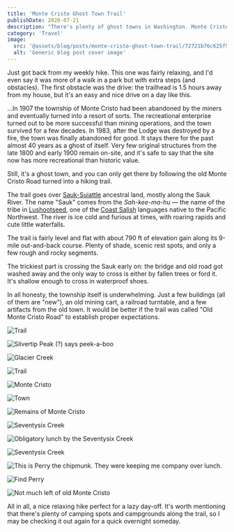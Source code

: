 ```yaml
---
title: 'Monte Cristo Ghost Town Trail'
publishDate: 2020-07-21
description: "There's plenty of ghost towns in Washington. Monte Cristo is one of them. But to get there, you have to hike 🤷‍♂️"
category: 'Travel'
image:
  src: '@assets/blog/posts/monte-cristo-ghost-town-trail/72721b76c625f9cd4bece20a1ef0854ed8b4bb72-2000x1500.jpg'
  alt: 'Generic blog post cover image'
---
```


Just got back from my weekly hike. This one was fairly relaxing, and I'd even say it was more of a walk in a park but with extra steps (and obstacles). The first obstacle was the drive: the trailhead is 1.5 hours away from my house, but it's an easy and nice drive on a day like this.

...In 1907 the township of Monte Cristo had been abandoned by the miners and eventually turned into a resort of sorts. The recreational enterprise turned out to be more successful than mining operations, and the town survived for a few decades. In 1983, after the Lodge was destroyed by a fire, the town was finally abandoned for good. It stays there for the past almost 40 years as a ghost of itself. Very few original structures from the late 1800 and early 1900 remain on-site, and it's safe to say that the site now has more recreational than historic value.

Still, it's a ghost town, and you can only get there by following the old Monte Cristo Road turned into a hiking trail.

The trail goes over [Sauk-Suiattle](https://en.wikipedia.org/wiki/Sauk-Suiattle_Indian_Tribe_of_Washington) ancestral land, mostly along the Sauk River. The name "Sauk" comes from the _Sah-kee-ma-hu_ — the name of the tribe in [Lushootseed](https://en.wikipedia.org/wiki/Lushootseed), one of the [Coast Salish](https://en.wikipedia.org/wiki/Coast_Salish_languages) languages native to the Pacific Northwest. The river is ice cold and furious at times, with roaring rapids and cute little waterfalls.

The trail is fairly level and flat with about 790 ft of elevation gain along its 9-mile out-and-back course. Plenty of shade, scenic rest spots, and only a few rough and rocky segments.

The trickiest part is crossing the Sauk early on: the bridge and old road got washed away and the only way to cross is either by fallen trees or ford it. It's shallow enough to cross in waterproof shoes.

In all honesty, the township itself is underwhelming. Just a few buildings (all of them are "new"), an old mining cart, a railroad turntable, and a few artifacts from the old town. It would be better if the trail was called "Old Monte Cristo Road" to establish proper expectations.

![Trail](assets/blog/posts/monte-cristo-ghost-town-trail/ccff93a6b8d4801033f33bb7e02bec919d05c950-1600x2134.jpg)

![Silvertip Peak (?) says peek-a-boo](assets/blog/posts/monte-cristo-ghost-town-trail/017bd6980f3669985da79348192f5667d01b4c46-1600x2134.jpg)

![Glacier Creek](assets/blog/posts/monte-cristo-ghost-town-trail/ca3b8ac0e9c3d2ec4a203b750bd8d53ef4d51776-2000x1500.jpg)

![Trail](assets/blog/posts/monte-cristo-ghost-town-trail/a4742e5bb0c0ab4b6e9a5bf79442337b00df2199-1600x1200.jpg)

![Monte Cristo](assets/blog/posts/monte-cristo-ghost-town-trail/0264985420173b56dc090380f960a23abc4a4129-2000x1500.jpg)

![Town](assets/blog/posts/monte-cristo-ghost-town-trail/72721b76c625f9cd4bece20a1ef0854ed8b4bb72-2000x1500.jpg)

![Remains of Monte Cristo](assets/blog/posts/monte-cristo-ghost-town-trail/fe2492c14424ce640749d9a0fea0a99624e79fcd-2000x1500.jpg)

![Seventysix Creek](assets/blog/posts/monte-cristo-ghost-town-trail/8d0e359a58dc207da9236ad0a4c68ee235e5de8f-1600x2134.jpg)

![Obligatory lunch by the Seventysix Creek](assets/blog/posts/monte-cristo-ghost-town-trail/1dfc04fe4800b9d85cb9c688320849061d119e55-2000x1500.jpg)

![Seventysix Creek](assets/blog/posts/monte-cristo-ghost-town-trail/9e4d299d47758c57a9a9060ca736838e28ee8dcd-1600x2134.jpg)

![This is Perry the chipmunk. They were keeping me company over lunch.](assets/blog/posts/monte-cristo-ghost-town-trail/7d26a084d88e3168fe2b6f3b6f6bad3f4e5bae4f-1600x1200.jpg)

![Find Perry](assets/blog/posts/monte-cristo-ghost-town-trail/e1646db3d51a9104b5f9870f1cb1716ab488c86b-2000x1500.jpg)

![Not much left of old Monte Cristo](assets/blog/posts/monte-cristo-ghost-town-trail/ba46b54c40ef6bbb6322361dec3cdef11786d360-1600x1200.jpg)

All in all, a nice relaxing hike perfect for a lazy day-off. It's worth mentioning that there's plenty of camping spots and campgrounds along the trail, so I may be checking it out again for a quick overnight someday.
